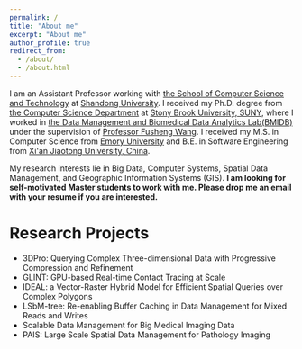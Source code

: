```yaml
---
permalink: /
title: "About me"
excerpt: "About me"
author_profile: true
redirect_from: 
  - /about/
  - /about.html
---
```


I am an Assistant Professor working with [the School of Computer Science and Technology](https://www.cs.sdu.edu.cn/) at [Shandong University](https://www.sdu.edu.cn/). I received my Ph.D. degree from [the Computer Science Department](https://www.cs.stonybrook.edu/) at [Stony Brook University, SUNY](https://www.stonybrook.edu/), where I worked in [the Data Management and Biomedical Data Analytics Lab(BMIDB)](http://bmidb.cs.stonybrook.edu/) under the supervision of [Professor Fusheng Wang](https://www3.cs.stonybrook.edu/~fuswang/). I received my M.S. in Computer Science from [Emory University](https://www.cs.emory.edu/home/) and B.E. in Software Engineering from [Xi'an Jiaotong University, China](http://se.xjtu.edu.cn/). 

My research interests lie in Big Data, Computer Systems, Spatial Data Management, and Geographic Information Systems (GIS). **I am looking for self-motivated Master students to work with me. Please drop me an email with your resume if you are interested.**


# Research Projects

* 3DPro: Querying Complex Three-dimensional Data with Progressive Compression and Refinement			     
* GLINT: GPU-based Real-time Contact Tracing at Scale  	       
* IDEAL: a Vector-Raster Hybrid Model for Efficient Spatial Queries over Complex Polygons		     
* LSbM-tree: Re-enabling Buffer Caching in Data Management for Mixed Reads and Writes
* Scalable Data Management for Big Medical Imaging Data		 	   
* PAIS: Large Scale Spatial Data Management for Pathology Imaging        	   


